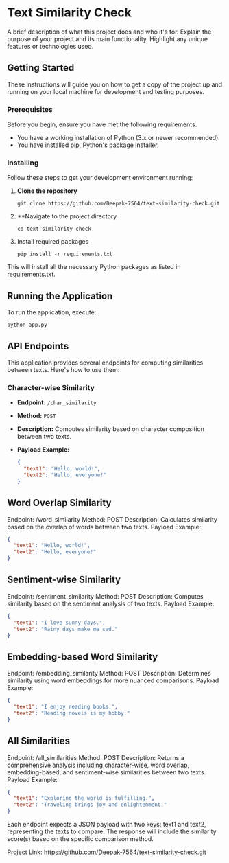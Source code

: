 # Text Similarity Check


A brief description of what this project does and who it's for. Explain the purpose of your project and its main functionality. Highlight any unique features or technologies used.

## Getting Started

These instructions will guide you on how to get a copy of the project up and running on your local machine for development and testing purposes.

### Prerequisites

Before you begin, ensure you have met the following requirements:
- You have a working installation of Python (3.x or newer recommended).
- You have installed pip, Python's package installer.

### Installing

Follow these steps to get your development environment running:

1. **Clone the repository**

   ```
   git clone https://github.com/Deepak-7564/text-similarity-check.git
   ```

2. **Navigate to the project directory

   ```
   cd text-similarity-check
   ```

3. Install required packages

   ```
   pip install -r requirements.txt
   ```

This will install all the necessary Python packages as listed in requirements.txt.

## Running the Application
To run the application, execute:

   ```
   python app.py
   ```

## API Endpoints

This application provides several endpoints for computing similarities between texts. Here's how to use them:

### Character-wise Similarity

- **Endpoint:** `/char_similarity`
- **Method:** `POST`
- **Description:** Computes similarity based on character composition between two texts.
- **Payload Example:**

   ```json
   {
     "text1": "Hello, world!",
     "text2": "Hello, everyone!"
   }
   
   ```

## Word Overlap Similarity
Endpoint: /word_similarity
Method: POST
Description: Calculates similarity based on the overlap of words between two texts.
Payload Example:
   ```json
   {
     "text1": "Hello, world!",
     "text2": "Hello, everyone!"
   }
   ```

## Sentiment-wise Similarity
Endpoint: /sentiment_similarity
Method: POST
Description: Computes similarity based on the sentiment analysis of two texts.
Payload Example:
   ```json
   {
     "text1": "I love sunny days.",
     "text2": "Rainy days make me sad."
   }
   ```

## Embedding-based Word Similarity
Endpoint: /embedding_similarity
Method: POST
Description: Determines similarity using word embeddings for more nuanced comparisons.
Payload Example:
   ```json
   {
     "text1": "I enjoy reading books.",
     "text2": "Reading novels is my hobby."
   }
   ```

## All Similarities
Endpoint: /all_similarities
Method: POST
Description: Returns a comprehensive analysis including character-wise, word overlap, embedding-based, and sentiment-wise similarities between two texts.
Payload Example:
   ```json
   {
     "text1": "Exploring the world is fulfilling.",
     "text2": "Traveling brings joy and enlightenment."
   }
   ```

Each endpoint expects a JSON payload with two keys: text1 and text2, representing the texts to compare. The response will include the similarity score(s) based on the specific comparison method.


Project Link: https://github.com/Deepak-7564/text-similarity-check.git
